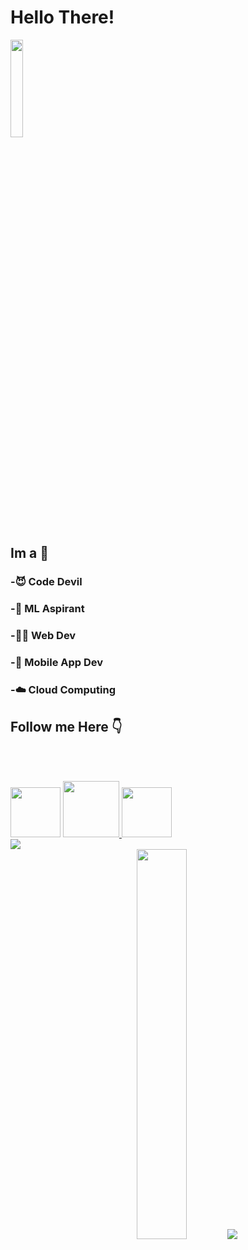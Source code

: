 # Hello There!
<img src="https://media2.giphy.com/media/fPSxQDOJ7bGso/200.gif" width="20%">

## Im a 🎯

### -😈 Code Devil

### -🤖 ML Aspirant

### -👨‍💻 Web Dev
  
### -📱 Mobile App Dev

### -☁️ Cloud Computing

## Follow me Here 👇
<br><br>
<div>
<a href="https://instagram.com/__a_h_m__e_d___?utm_medium=copy_link" rel="some text"> <img src="https://www.vocalzone.com/wp-content/uploads/2018/04/instagram-GIF-source.gif" height="80px"></a>
<a href="https://www.linkedin.com/in/adheel-ahmed-chelakkot-658023212/"><img src="https://i.pinimg.com/originals/d3/3b/d9/d33bd9baa83a336184055c07dc8ccaa8.gif" height="90px"/>
  <a href="https://github.com/AdheelAhmed-D3CD"><img src="https://rapidapi.com/blog/wp-content/uploads/2017/01/octocat.gif" height="80px"/></a>
  </div>
<img src="https://komarev.com/ghpvc/?username=AdheelAhmed-D3CD&color=f833ff">
<div align="center">
<img src="https://media.tenor.com/images/217f0468962e1c1703c8719aca1b6b0b/tenor.gif" width="40%"/> <img src="https://github-readme-stats.vercel.app/api?username=AdheelAhmed-D3CD&&count_private=true&show_icons=true&text_color=daf7dc&&theme=midnight-purple">
</div>




